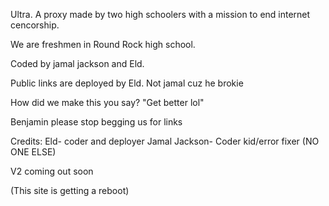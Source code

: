 Ultra. A proxy made by two high schoolers with a mission to end internet cencorship. 

We are freshmen in Round Rock high school.

Coded by jamal jackson and Eld. 

Public links are deployed by Eld. Not jamal cuz he brokie  

How did we make this you say? "Get better lol"

Benjamin please stop begging us for links

Credits:
Eld- coder and deployer
Jamal Jackson- Coder kid/error fixer
(NO ONE ELSE)

V2 coming out soon

(This site is getting a reboot)
